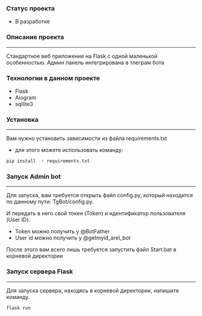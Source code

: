 ### Статус проекта
- В разработке

### Описание проекта
****
Стандартное веб приложение на Flask с одной маленькой особенностью. Админ панель интегрирована в тлеграм бота
 <br> 
### Технологии в данном проекте 
- Flask
- Aiogram
- sqllite3
### Установка
****
Вам нужно установить зависимости из файла requirements.txt

- для этого можете использовать команду:

```sh
pip install -r requirements.txt

```

### Запуск Аdmin bot
****
Для запуска, вам требуется открыть файл config.py, который находится по данному пути:
TgBot/config.py.

И передать в него свой токен (Token) и идентификатор пользователя (User ID).
- Token можно получить у @BotFather
- User id можно получить у @getmyid_arel_bot

После этого вам всего лишь требуется запустить файл Start.bat в корневой директории
### Запуск сервера Flask 
****
Для запуска сервера, находясь в корневой директории, напишите команду.
```sh
flask run

```
